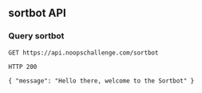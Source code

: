 
## sortbot API

### Query sortbot

`GET https://api.noopschallenge.com/sortbot`

`HTTP 200`

```
{ "message": "Hello there, welcome to the Sortbot" }
```

